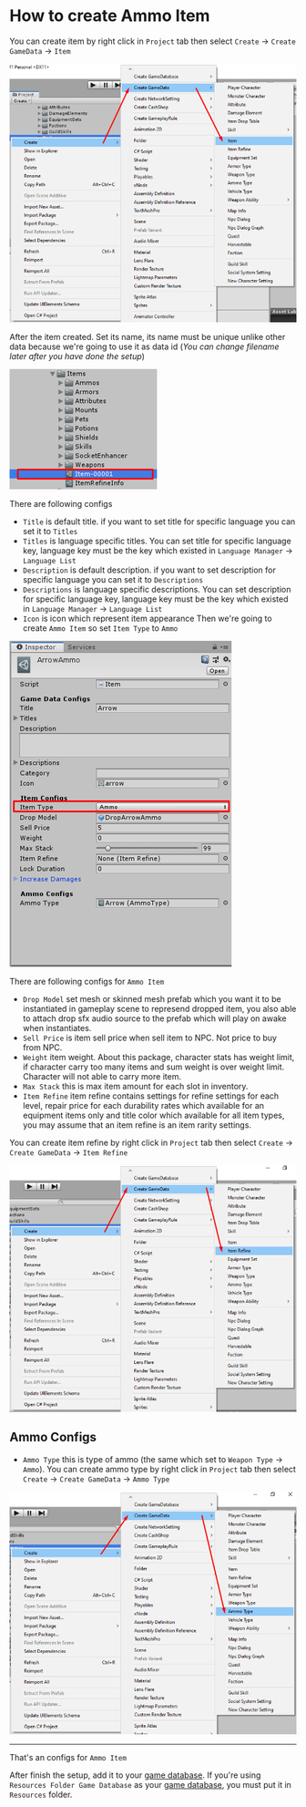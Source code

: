 # How to create Ammo Item

You can create item by right click in `Project` tab then select `Create` → `Create GameData` → `Item`

![](../images/items/001.png)

After the item created. Set its name, its name must be unique unlike other data because we're going to use it as data id (*You can change filename later after you have done the setup*)

![](../images/items/002.png)

There are following configs

- `Title` is default title. if you want to set title for specific language you can set it to `Titles`
- `Titles` is language specific titles. You can set title for specific language key, language key must be the key which existed in `Language Manager` → `Language List`
- `Description` is default description. if you want to set description for specific language you can set it to `Descriptions`
- `Descriptions` is language specific descriptions. You can set description for specific language key, language key must be the key which existed in `Language Manager` → `Language List`
- `Icon` is icon which represent item appearance
Then we're going to create `Ammo Item` so set `Item Type` to `Ammo`

![](../images/items/003-6.png)

There are following configs for `Ammo Item`

- `Drop Model` set mesh or skinned mesh prefab which you want it to be instantiated in gameplay scene to represend dropped item, you also able to attach drop sfx audio source to the prefab which will play on awake when instantiates.
- `Sell Price` is item sell price when sell item to NPC. Not price to buy from NPC.
- `Weight` item weight. About this package, character stats has weight limit, if character carry too many items and sum weight is over weight limit. Character will not able to carry more item.
- `Max Stack` this is max item amount for each slot in inventory.
- `Item Refine` item refine contains settings for refine settings for each level, repair price for each durability rates which available for an equipment items only and title color which available for all item types, you may assume that an item refine is an item rarity settings.

You can create item refine by right click in `Project` tab then select `Create` → `Create GameData` → `Item Refine`

![](../images/items/004.png)
## Ammo Configs

- `Ammo Type` this is type of ammo (the same which set to `Weapon Type` → `Ammo`). You can create ammo type by right click in `Project` tab then select `Create` → `Create GameData` → `Ammo Type`

![](../images/items/008.png)

* * *

That's an configs for `Ammo Item`

After finish the setup, add it to your [game database](103-game-database.md). If you're using `Resources Folder Game Database` as your [game database](103-game-database.md), you must put it in `Resources` folder.